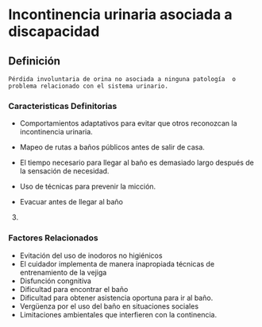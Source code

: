 # Incontinencia urinaria asociada a discapacidad
## Definición
	Pérdida involuntaria de orina no asociada a ninguna patología  o problema relacionado con el sistema urinario.

### Caracteristicas Definitorias
- Comportamientos adaptativos 
para evitar que otros 
reconozcan la incontinencia 
urinaria.   
- Mapeo de rutas a baños 
públicos antes de salir de 
casa.   
 
- El tiempo necesario para llegar al 
baño es demasiado largo 
después de la sensación de 
necesidad.   
- Uso de técnicas para prevenir 
la micción.   
- Evacuar antes de llegar al baño   
 
3.

### Factores Relacionados
- Evitación del uso de inodoros no 
higiénicos   
- El cuidador implementa de manera 
inapropiada técnicas de 
entrenamiento de la vejiga   
- Disfunción congnitiva   
- Dificultad para encontrar el baño   
- Dificultad para obtener 
asistencia oportuna para ir al 
baño.   
- Vergüenza por el uso del baño 
en situaciones sociales   
- Limitaciones ambientales que 
interfieren con la continencia.

